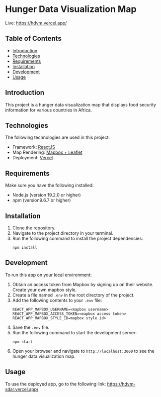 # Hunger Data Visualization Map

Live: https://hdvm.vercel.app/

## Table of Contents
- [Introduction](#introduction)
- [Technologies](#technologies)
- [Requirements](#requirements)
- [Installation](#installation)
- [Development](#development)
- [Usage](#usage)

## Introduction
This project is a hunger data visualization map that displays food security information for various countries in Africa. 

## Technologies
The following technologies are used in this project:
- Framework: [ReactJS](https://react.dev/learn)
- Map Rendering: [Mapbox + Leaflet](https://react-leaflet.js.org/)
- Deployment: [Vercel](https://vercel.com/)


## Requirements
Make sure you have the following installed:
- Node.js (version 19.2.0 or higher)
- npm (version9.6.7 or higher)

## Installation
1. Clone the repository. 
2. Navigate to the project directory in your terminal.
3. Run the following command to install the project dependencies:
    ```
    npm install
    ```


## Development
To run this app on your local environment:

1. Obtain an access token from Mapbox by signing up on their website. Create your own mapbox style.
2. Create a file named `.env` in the root directory of the project.
3. Add the following contents to your `.env` file:
    ```
    REACT_APP_MAPBOX_USERNAME=<mapbox username>
    REACT_APP_MAPBOX_ACCESS_TOKEN=<mapbox access token>
    REACT_APP_MAPBOX_STYLE_ID=mapbox style id>
    ```
4. Save the `.env` file.
5. Run the following command to start the development server:
    ```
    npm start
    ```
6. Open your browser and navigate to `http://localhost:3000` to see the hunger data visualization map.


## Usage
To use the deployed app, go to the following link: https://hdvm-sdar.vercel.app/






